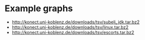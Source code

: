 Example graphs
==============

* http://konect.uni-koblenz.de/downloads/tsv/subelj_jdk.tar.bz2
* http://konect.uni-koblenz.de/downloads/tsv/linux.tar.bz2
* http://konect.uni-koblenz.de/downloads/tsv/escorts.tar.bz2
